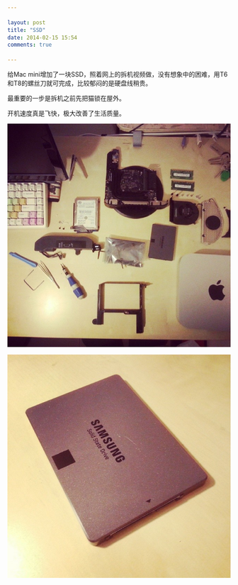 ```yaml
---

layout: post
title: "SSD"
date: 2014-02-15 15:54
comments: true

---
```

给Mac mini增加了一块SSD，照着网上的拆机视频做，没有想象中的困难，用T6和T8的螺丝刀就可完成，比较郁闷的是硬盘线稍贵。

最重要的一步是拆机之前先把猫锁在屋外。

开机速度真是飞快，极大改善了生活质量。

![SSD](/media/pic/ssd01.jpg)

![SSD](/media/pic/ssd02.jpg)